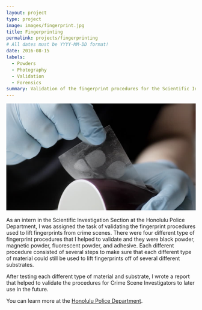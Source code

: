 ```yaml
---
layout: project
type: project
image: images/fingerprint.jpg
title: Fingerprinting
permalink: projects/fingerprinting
# All dates must be YYYY-MM-DD format!
date: 2016-08-15
labels:
  - Powders
  - Photography
  - Validation
  - Forensics
summary: Validation of the fingerprint procedures for the Scientific Investigation Section at the Honolulu Police Department.
---
```


<img class="ui big right floated rounded image" src="../images/LiftingFingerprint.jpg">

As an intern in the Scientific Investigation Section at the Honolulu Police Department, I was assigned the task of validating the fingerprint procedures used to lift fingerprints from crime scenes. There were four different type of fingerprint procedures that I helped to validate and they were black powder, magnetic powder, fluorescent powder, and adhesive. Each different procedure consisted of several steps to make sure that each different type of material could still be used to lift fingerprints off of several different substrates.

After testing each different type of material and substrate, I wrote a report that helped to validate the procedures for Crime Scene Investigators to later use in the future. 

You can learn more at the [Honolulu Police Department](http://www.honolulupd.org/department/index.php?page=sis).
